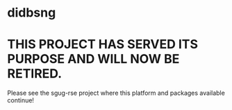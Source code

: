 # didbsng

# THIS PROJECT HAS SERVED ITS PURPOSE AND WILL NOW BE RETIRED.

Please see the sgug-rse project where this platform and packages available continue!
